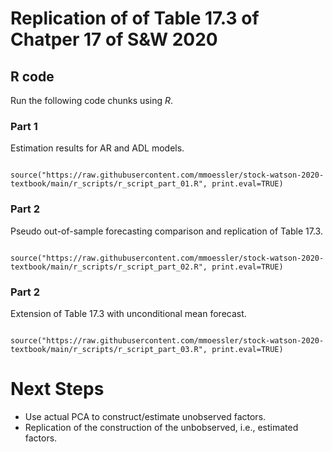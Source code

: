 
# Replication of of Table 17.3 of Chatper 17 of S&W 2020

## R code

Run the following code chunks using *R*.

### Part 1

Estimation results for AR and ADL models.

```

source("https://raw.githubusercontent.com/mmoessler/stock-watson-2020-textbook/main/r_scripts/r_script_part_01.R", print.eval=TRUE)

```

### Part 2

Pseudo out-of-sample forecasting comparison and replication of Table 17.3.

```

source("https://raw.githubusercontent.com/mmoessler/stock-watson-2020-textbook/main/r_scripts/r_script_part_02.R", print.eval=TRUE)

```

### Part 2

Extension of Table 17.3 with unconditional mean forecast.

```

source("https://raw.githubusercontent.com/mmoessler/stock-watson-2020-textbook/main/r_scripts/r_script_part_03.R", print.eval=TRUE)

```

# Next Steps

* Use actual PCA to construct/estimate unobserved factors.
* Replication of the construction of the unbobserved, i.e., estimated factors.